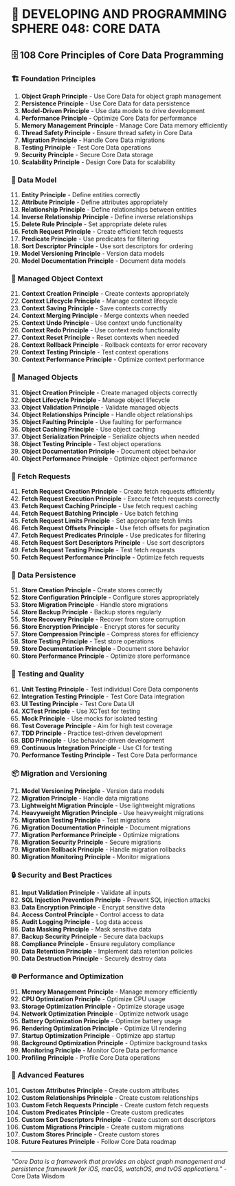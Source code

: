 # 🌟 DEVELOPING AND PROGRAMMING SPHERE 048: CORE DATA

## 🗄️ 108 Core Principles of Core Data Programming

### 🏗️ Foundation Principles

1. **Object Graph Principle** - Use Core Data for object graph management
2. **Persistence Principle** - Use Core Data for data persistence
3. **Model-Driven Principle** - Use data models to drive development
4. **Performance Principle** - Optimize Core Data for performance
5. **Memory Management Principle** - Manage Core Data memory efficiently
6. **Thread Safety Principle** - Ensure thread safety in Core Data
7. **Migration Principle** - Handle Core Data migrations
8. **Testing Principle** - Test Core Data operations
9. **Security Principle** - Secure Core Data storage
10. **Scalability Principle** - Design Core Data for scalability

### 🎯 Data Model

11. **Entity Principle** - Define entities correctly
12. **Attribute Principle** - Define attributes appropriately
13. **Relationship Principle** - Define relationships between entities
14. **Inverse Relationship Principle** - Define inverse relationships
15. **Delete Rule Principle** - Set appropriate delete rules
16. **Fetch Request Principle** - Create efficient fetch requests
17. **Predicate Principle** - Use predicates for filtering
18. **Sort Descriptor Principle** - Use sort descriptors for ordering
19. **Model Versioning Principle** - Version data models
20. **Model Documentation Principle** - Document data models

### 🧮 Managed Object Context

21. **Context Creation Principle** - Create contexts appropriately
22. **Context Lifecycle Principle** - Manage context lifecycle
23. **Context Saving Principle** - Save contexts correctly
24. **Context Merging Principle** - Merge contexts when needed
25. **Context Undo Principle** - Use context undo functionality
26. **Context Redo Principle** - Use context redo functionality
27. **Context Reset Principle** - Reset contexts when needed
28. **Context Rollback Principle** - Rollback contexts for error recovery
29. **Context Testing Principle** - Test context operations
30. **Context Performance Principle** - Optimize context performance

### 🎨 Managed Objects

31. **Object Creation Principle** - Create managed objects correctly
32. **Object Lifecycle Principle** - Manage object lifecycle
33. **Object Validation Principle** - Validate managed objects
34. **Object Relationships Principle** - Handle object relationships
35. **Object Faulting Principle** - Use faulting for performance
36. **Object Caching Principle** - Use object caching
37. **Object Serialization Principle** - Serialize objects when needed
38. **Object Testing Principle** - Test object operations
39. **Object Documentation Principle** - Document object behavior
40. **Object Performance Principle** - Optimize object performance

### 🔧 Fetch Requests

41. **Fetch Request Creation Principle** - Create fetch requests efficiently
42. **Fetch Request Execution Principle** - Execute fetch requests correctly
43. **Fetch Request Caching Principle** - Use fetch request caching
44. **Fetch Request Batching Principle** - Use batch fetching
45. **Fetch Request Limits Principle** - Set appropriate fetch limits
46. **Fetch Request Offsets Principle** - Use fetch offsets for pagination
47. **Fetch Request Predicates Principle** - Use predicates for filtering
48. **Fetch Request Sort Descriptors Principle** - Use sort descriptors
49. **Fetch Request Testing Principle** - Test fetch requests
50. **Fetch Request Performance Principle** - Optimize fetch requests

### 🚀 Data Persistence

51. **Store Creation Principle** - Create stores correctly
52. **Store Configuration Principle** - Configure stores appropriately
53. **Store Migration Principle** - Handle store migrations
54. **Store Backup Principle** - Backup stores regularly
55. **Store Recovery Principle** - Recover from store corruption
56. **Store Encryption Principle** - Encrypt stores for security
57. **Store Compression Principle** - Compress stores for efficiency
58. **Store Testing Principle** - Test store operations
59. **Store Documentation Principle** - Document store behavior
60. **Store Performance Principle** - Optimize store performance

### 🧪 Testing and Quality

61. **Unit Testing Principle** - Test individual Core Data components
62. **Integration Testing Principle** - Test Core Data integration
63. **UI Testing Principle** - Test Core Data UI
64. **XCTest Principle** - Use XCTest for testing
65. **Mock Principle** - Use mocks for isolated testing
66. **Test Coverage Principle** - Aim for high test coverage
67. **TDD Principle** - Practice test-driven development
68. **BDD Principle** - Use behavior-driven development
69. **Continuous Integration Principle** - Use CI for testing
70. **Performance Testing Principle** - Test Core Data performance

### 📦 Migration and Versioning

71. **Model Versioning Principle** - Version data models
72. **Migration Principle** - Handle data migrations
73. **Lightweight Migration Principle** - Use lightweight migrations
74. **Heavyweight Migration Principle** - Use heavyweight migrations
75. **Migration Testing Principle** - Test migrations
76. **Migration Documentation Principle** - Document migrations
77. **Migration Performance Principle** - Optimize migrations
78. **Migration Security Principle** - Secure migrations
79. **Migration Rollback Principle** - Handle migration rollbacks
80. **Migration Monitoring Principle** - Monitor migrations

### 🔒 Security and Best Practices

81. **Input Validation Principle** - Validate all inputs
82. **SQL Injection Prevention Principle** - Prevent SQL injection attacks
83. **Data Encryption Principle** - Encrypt sensitive data
84. **Access Control Principle** - Control access to data
85. **Audit Logging Principle** - Log data access
86. **Data Masking Principle** - Mask sensitive data
87. **Backup Security Principle** - Secure data backups
88. **Compliance Principle** - Ensure regulatory compliance
89. **Data Retention Principle** - Implement data retention policies
90. **Data Destruction Principle** - Securely destroy data

### 🌐 Performance and Optimization

91. **Memory Management Principle** - Manage memory efficiently
92. **CPU Optimization Principle** - Optimize CPU usage
93. **Storage Optimization Principle** - Optimize storage usage
94. **Network Optimization Principle** - Optimize network usage
95. **Battery Optimization Principle** - Optimize battery usage
96. **Rendering Optimization Principle** - Optimize UI rendering
97. **Startup Optimization Principle** - Optimize app startup
98. **Background Optimization Principle** - Optimize background tasks
99. **Monitoring Principle** - Monitor Core Data performance
100. **Profiling Principle** - Profile Core Data operations

### 🚀 Advanced Features

101. **Custom Attributes Principle** - Create custom attributes
102. **Custom Relationships Principle** - Create custom relationships
103. **Custom Fetch Requests Principle** - Create custom fetch requests
104. **Custom Predicates Principle** - Create custom predicates
105. **Custom Sort Descriptors Principle** - Create custom sort descriptors
106. **Custom Migrations Principle** - Create custom migrations
107. **Custom Stores Principle** - Create custom stores
108. **Future Features Principle** - Follow Core Data roadmap

---

*"Core Data is a framework that provides an object graph management and persistence framework for iOS, macOS, watchOS, and tvOS applications."* - Core Data Wisdom

